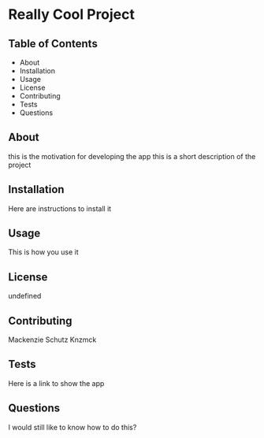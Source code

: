 #  Really Cool Project

   ## Table of Contents
   * About 
   * Installation 
   * Usage
   * License
   * Contributing 
   * Tests 
   * Questions
   
   ## About 
   this is the motivation for developing the app
   this is a short description of the project

   ## Installation 
   Here are instructions to install it

   ## Usage
   This is how you use it

   ## License 
   undefined

   ## Contributing 
   Mackenzie Schutz
   Knzmck

   ## Tests 
   Here is a link to show the app

   ## Questions
   I would still like to know how to do this?

   